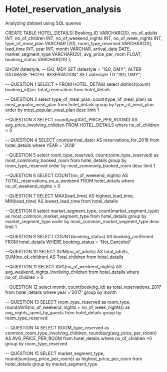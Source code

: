 # Hotel_reservation_analysis
Analyzing dataset using SQL queries


CREATE TABLE HOTEL_DETAILS(
Booking_ID VARCHAR(20),
no_of_adults INT,
no_of_children INT,
no_of_weekend_nights INT,
no_of_week_nights INT,	
type_of_meal_plan VARCHAR	(20),
room_type_reserved	VARCHAR(20),
lead_time INT,
year INT,
month VARCHAR,
arrival_date DATE,
market_segment_type	VARCHAR(20),
avg_price_per_room	FLOAT,
booking_status VARCHAR(20)
);

SHOW datestyle; -- ISO, MDY
SET datestyle = "ISO, DMY";
ALTER DATABASE "HOTEL RESERVATION" SET datestyle TO "ISO, DMY";

-- QUESTION 1
SELECT * FROM HOTEL_DETAils
select distinct(count( booking_id))as Total_reservation from hotel_details

-- QUESTION 2
select type_of_meal_plan,
count(type_of_meal_plan) as most_popular_meal_plan from hotel_details
group by type_of_meal_plan 
order by most_popular_meal_plan desc
limit 1

--QUESTION 3
SELECT round(avg(AVG_PRICE_PER_ROOM)) AS avg_price_involving_children FROM HOTEL_DETAILS
where no_of_children > 0

-- QUESTION 4
SELECT count(arrival_date) AS reservations_for_2018 from hotel_details
where YEAR = '2018'

--QUESTION 5
select room_type_reserved,
count(room_type_reserved) as most_commonly_booked_room from hotel_details
group by room_type_reserved 
order by most_commonly_booked_room desc
limit 1

--QUESTION 6
SELECT COUNT(no_of_weekend_nights) AS TOTAL_reservations_on_a_weekend FROM hotel_details
where no_of_weekend_nights > 0

--QUESTION 7
SELECT MAX(lead_time) AS highest_lead_time, MIN(lead_time) 
AS lowest_lead_time from hotel_details

--QUESTION 8
select market_segment_type,
count(market_segment_type) as most_common_market_segment_type from hotel_details
group by market_segment_type 
order by most_common_market_segment_type desc
limit 1

--QUESTION 9
SELECT COUNT(booking_status) AS booking_confirmed FROM hotel_details
WHERE booking_status = 'Not_Canceled'

--QUESTION 10
SELECT SUM(no_of_adults) AS total_adults, SUM(no_of_children) AS Total_children
from hotel_details

--QUESTION 11
SELECT AVG(no_of_weekend_nights) AS avg_weekend_nights_involving_children from hotel_details
where no_of_children > 0

--QUESTION 12
select month, count(booking_id) as total_reservations_2017
 from hotel_details
 where year ='2017'
 group by month

-- QUESTION 13
SELECT room_type_reserved as room_type, round(AVG(no_of_weekend_nights + no_of_week_nights)) as avg_nights_spent_by_guests from hotel_details
group by room_type_reserved

-- QUESTION 14
SELECT ROOM_type_reserved as common_room_type_involving_children, round(avg(avg_price_per_room)) AS AVG_PRICE_PER_ROOM from hotel_details
where no_of_children >0
group by room_type_reserved

-- QUESTION 15
SELECT market_segment_type, round(sum(avg_price_per_room)) as highest_price_per_room from hotel_details
group by market_segment_type
